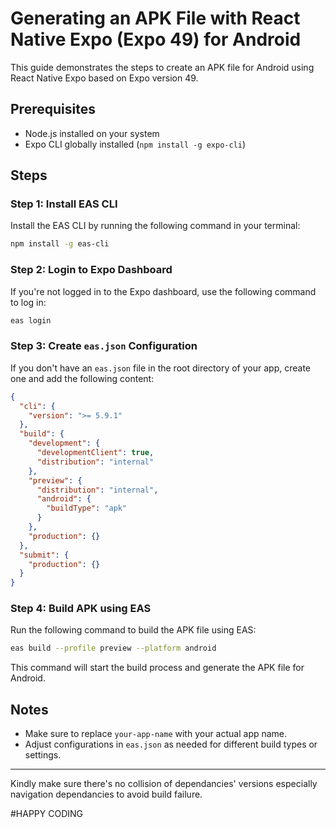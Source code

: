 # Generating an APK File with React Native Expo (Expo 49) for Android

This guide demonstrates the steps to create an APK file for Android using React Native Expo based on Expo version 49.

## Prerequisites

- Node.js installed on your system
- Expo CLI globally installed (`npm install -g expo-cli`)

## Steps

### Step 1: Install EAS CLI

Install the EAS CLI by running the following command in your terminal:

```bash
npm install -g eas-cli
```

### Step 2: Login to Expo Dashboard

If you're not logged in to the Expo dashboard, use the following command to log in:

```bash
eas login
```

### Step 3: Create `eas.json` Configuration

If you don't have an `eas.json` file in the root directory of your app, create one and add the following content:

```json
{
  "cli": {
    "version": ">= 5.9.1"
  },
  "build": {
    "development": {
      "developmentClient": true,
      "distribution": "internal"
    },
    "preview": {
      "distribution": "internal",
      "android": {
        "buildType": "apk"
      }
    },
    "production": {}
  },
  "submit": {
    "production": {}
  }
}
```

### Step 4: Build APK using EAS

Run the following command to build the APK file using EAS:

```bash
eas build --profile preview --platform android
```

This command will start the build process and generate the APK file for Android.

## Notes

- Make sure to replace `your-app-name` with your actual app name.
- Adjust configurations in `eas.json` as needed for different build types or settings.

---

Kindly make sure there's no collision of dependancies' versions especially navigation dependancies to avoid build failure.

#HAPPY CODING
